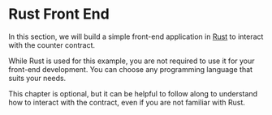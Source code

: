# Rust Front End

In this section, we will build a simple front-end application in [Rust](https://www.rust-lang.org/) to interact with the counter contract.

While Rust is used for this example, you are not required to use it for your front-end development. You can choose any programming language that suits your needs.

This chapter is optional, but it can be helpful to follow along to understand how to interact with the contract, even if you are not familiar with Rust.
